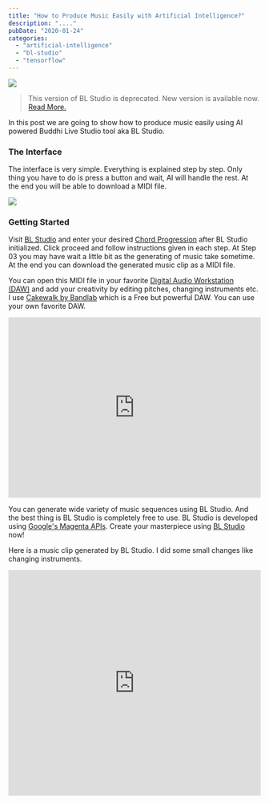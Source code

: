 ```yaml
---
title: "How to Produce Music Easily with Artificial Intelligence?"
description: "...."
pubDate: "2020-01-24"
categories: 
  - "artificial-intelligence"
  - "bl-studio"
  - "tensorflow"
---
```


[![](/images/26387-%255BConverted%255D.png)](https://1.bp.blogspot.com/-y4XEng2VqDU/XjzQnoxfoqI/AAAAAAAAKSQ/yaEalcYWvyMrsqlNr1dI2Xnpytn6vre0wCLcBGAsYHQ/s1600/26387-%255BConverted%255D.png)

  

> This version of BL Studio is deprecated. New version is available now. [Read More.](https://www.buddhilive.com/2020/07/music-with-ai-announcing-bl-studio-40.html)

[](https://www.buddhilive.com/2020/07/music-with-ai-announcing-bl-studio-40.html)  

  

In this post we are going to show how to produce music easily using AI powered Buddhi Live Studio tool aka BL Studio.  

### The Interface

  

The interface is very simple. Everything is explained step by step. Only thing you have to do is press a button and wait, AI will handle the rest. At the end you will be able to download a MIDI file.

  

  

[![](/images/bl_studio_music_making_software.png)](https://1.bp.blogspot.com/-jOubDapfm5I/XjzQPNGyEuI/AAAAAAAAKSI/OUp5QoCc3U4UB2pG-y5PruRTjUIUB8yPQCLcBGAsYHQ/s1600/bl_studio_music_making_software.png)

  

### Getting Started

Visit [BL Studio](https://studio.buddhilive.com/) and enter your desired [Chord Progression](https://www.buddhilive.com/p/chord-progressions.html) after BL Studio initialized. Click proceed and follow instructions given in each step. At Step 03 you may have wait a little bit as the generating of music take sometime. At the end you can download the generated music clip as a MIDI file.

  

You can open this MIDI file in your favorite [Digital Audio Workstation (DAW)](https://en.wikipedia.org/wiki/Digital_audio_workstation) and add your creativity by editing pitches, changing instruments etc. I use [Cakewalk by Bandlab](https://www.bandlab.com/products/cakewalk) which is a Free but powerful DAW. You can use your own favorite DAW.  
  
  

<iframe allow="accelerometer; autoplay; encrypted-media; gyroscope; picture-in-picture" allowfullscreen frameborder="0" height="360" src="https://www.youtube.com/embed/S1JDz3feFhQ" width="100%"></iframe>

  

  

You can generate wide variety of music sequences using BL Studio. And the best thing is BL Studio is completely free to use. BL Studio is developed using [Google's Magenta APIs](https://magenta.tensorflow.org/). Create your masterpiece using [BL Studio](https://studio.buddhilive.com/) now!

  

Here is a music clip generated by BL Studio. I did some small changes like changing instruments.

  

  

<iframe allow="autoplay" frameborder="no" height="450" scrolling="no" src="https://w.soundcloud.com/player/?url=https%3A//api.soundcloud.com/tracks/749167984&amp;color=%23ff5500&amp;auto_play=false&amp;hide_related=false&amp;show_comments=true&amp;show_user=true&amp;show_reposts=false&amp;show_teaser=true&amp;visual=true" width="100%"></iframe>
